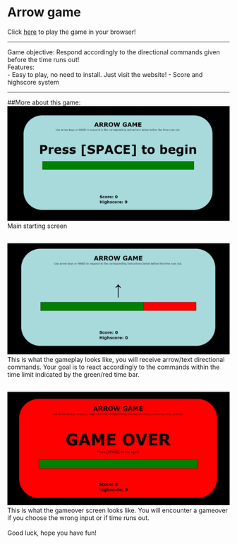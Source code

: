 # Arrow game <br>
Click <a href='jspoh.github.io/games/ag.html' target='_blank'>here</a> to play the game in your browser!
<hr>
Game objective: Respond accordingly to the directional commands given before the time runs out! <br>
Features: <br>
- Easy to play, no need to install. Just visit the website!
- Score and highscore system
<hr>
##More about this game: <br>
<img src='lib/main.PNG'> <br>
Main starting screen <br>
<br>

<img src='lib/gameplay.PNG'> <br>
This is what the gameplay looks like, you will receive arrow/text directional commands. Your goal is to react accordingly to the commands within the time limit indicated by the green/red time bar. <br>
<br>

<img src='lib/gameover.PNG'> <br>
This is what the gameover screen looks like. You will encounter a gameover if you choose the wrong input or if time runs out. <br>
<br>
Good luck, hope you have fun!
